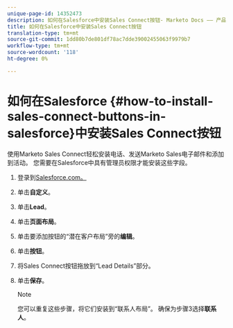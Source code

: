 ```yaml
---
unique-page-id: 14352473
description: 如何在Salesforce中安装Sales Connect按钮- Marketo Docs —— 产品文档
title: 如何在Salesforce中安装Sales Connect按钮
translation-type: tm+mt
source-git-commit: 1dd80b7de801df78ac7dde39002455063f9979b7
workflow-type: tm+mt
source-wordcount: '118'
ht-degree: 0%

---
```



# 如何在Salesforce {#how-to-install-sales-connect-buttons-in-salesforce}中安装Sales Connect按钮

使用Marketo Sales Connect轻松安装电话、发送Marketo Sales电子邮件和添加到活动。 您需要在Salesforce中具有管理员权限才能安装这些字段。

1. 登录到[Salesforce.com。](https://salesforce.com)
1. 单击&#x200B;**自定义**。
1. 单击&#x200B;**Lead**。
1. 单击&#x200B;**页面布局**。
1. 单击要添加按钮的“潜在客户布局”旁的&#x200B;**编辑**。
1. 单击&#x200B;**按钮**。
1. 将Sales Connect按钮拖放到“Lead Details”部分。
1. 单击&#x200B;**保存**。

   >[!NOTE]
   >
   >您可以重复这些步骤，将它们安装到“联系人布局”。 确保为步骤3选择&#x200B;**联系人**。

